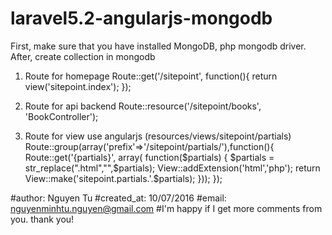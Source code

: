 # laravel5.2-angularjs-mongodb<br>
First, make sure that you have installed MongoDB, php mongodb driver.
After, create collection in mongodb
1. Route for homepage
Route::get('/sitepoint', function(){
    return view('sitepoint.index');
});
2. Route for api backend
Route::resource('/sitepoint/books', 'BookController');

3. Route for view use angularjs (resources/views/sitepoint/partials)
Route::group(array('prefix'=>'/sitepoint/partials/'),function(){
    Route::get('{partials}', array( function($partials)
    {
        $partials = str_replace(".html","",$partials);
        View::addExtension('html','php');
        return View::make('sitepoint.partials.'.$partials);
    }));
});

#author: Nguyen Tu
#created_at: 10/07/2016
#email: nguyenminhtu.nguyen@gmail.com
#I'm happy if I get more comments from you. thank you!
